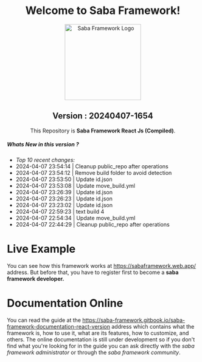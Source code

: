 <div style="text-align:center;">

# Welcome to Saba Framework!

  <img src="https://res.cloudinary.com/insaba/image/upload/v1700625287/saba_framework/logo_saba_framework_gqw72y.png" alt="Saba Framework Logo" width="200">

## Version : <span style="display:none">**version**</span>20240407-1654<span style="display:none">**version_end**</span>

This Repository is **Saba Framework React Js (Compiled)**.

</div>

##### Whats New in this version ?

<span style="display:none">**changes**</span>

- _Top 10 recent changes:_
- 2024-04-07 23:54:14 | Cleanup public_repo after operations
- 2024-04-07 23:54:12 | Remove build folder to avoid detection
- 2024-04-07 23:53:50 | Update id.json
- 2024-04-07 23:53:08 | Update move_build.yml
- 2024-04-07 23:26:39 | Update id.json
- 2024-04-07 23:26:23 | Update id.json
- 2024-04-07 23:23:02 | Update id.json
- 2024-04-07 22:59:23 | text build 4
- 2024-04-07 22:54:34 | Update move_build.yml
- 2024-04-07 22:44:29 | Cleanup public_repo after operations<span style="display:none">**changes_end**</span>

# Live Example

You can see how this framework works at https://sabaframework.web.app/ address. But before that, you have to register first to become a **saba framework developer.**

# Documentation Online

You can read the guide at the https://saba-framework.gitbook.io/saba-framework-documentation-react-version address which contains what the framework is, how to use it, what are its features, how to customize, and others. The online documentation is still under development so if you don't find what you're looking for in the guide you can ask directly with the _saba framework administrator_ or through the _saba framework community_.
